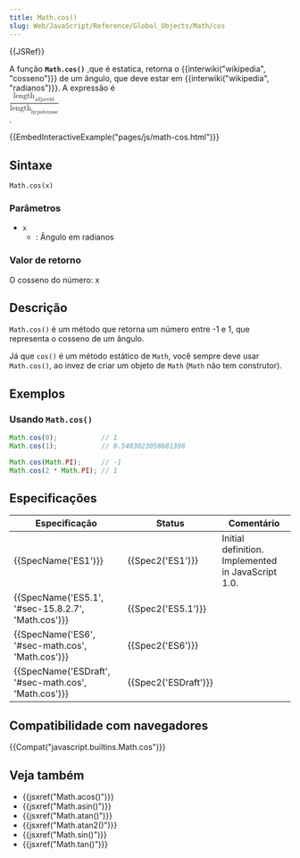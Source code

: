 ```yaml
---
title: Math.cos()
slug: Web/JavaScript/Reference/Global_Objects/Math/cos
---
```


{{JSRef}}

A função **`Math.cos()`** ,que é estatica, retorna o {{interwiki("wikipedia", "cosseno")}} de um ângulo, que deve estar em {{interwiki("wikipedia", "radianos")}}. A expressão é <math style="display: inline;"><mstyle displaystyle="true"><mfrac><msub><mrow><mtext>length</mtext> </mrow><mrow><mrow><mtext>adjacent</mtext> </mrow></mrow></msub><msub><mrow><mtext>length</mtext> </mrow><mrow><mrow><mtext>hypotenuse</mtext> </mrow></mrow></msub></mfrac></mstyle></math>.

{{EmbedInteractiveExample("pages/js/math-cos.html")}}

## Sintaxe

```
Math.cos(x)
```

### Parâmetros

- `x`
  - : Ângulo em radianos

### Valor de retorno

O cosseno do número: x

## Descrição

`Math.cos()` é um método que retorna um número entre -1 e 1, que representa o cosseno de um ângulo.

Já que `cos()` é um método estático de `Math`, você sempre deve usar `Math.cos()`, ao invez de criar um objeto de `Math` (`Math` não tem construtor).

## Exemplos

### Usando `Math.cos()`

```js
Math.cos(0);           // 1
Math.cos(1);           // 0.5403023058681398

Math.cos(Math.PI);     // -1
Math.cos(2 * Math.PI); // 1
```

## Especificações

| Especificação                                                        | Status                       | Comentário                                         |
| -------------------------------------------------------------------- | ---------------------------- | -------------------------------------------------- |
| {{SpecName('ES1')}}                                             | {{Spec2('ES1')}}         | Initial definition. Implemented in JavaScript 1.0. |
| {{SpecName('ES5.1', '#sec-15.8.2.7', 'Math.cos')}} | {{Spec2('ES5.1')}}     |                                                    |
| {{SpecName('ES6', '#sec-math.cos', 'Math.cos')}}     | {{Spec2('ES6')}}         |                                                    |
| {{SpecName('ESDraft', '#sec-math.cos', 'Math.cos')}} | {{Spec2('ESDraft')}} |                                                    |

## Compatibilidade com navegadores

{{Compat("javascript.builtins.Math.cos")}}

## Veja também

- {{jsxref("Math.acos()")}}
- {{jsxref("Math.asin()")}}
- {{jsxref("Math.atan()")}}
- {{jsxref("Math.atan2()")}}
- {{jsxref("Math.sin()")}}
- {{jsxref("Math.tan()")}}
